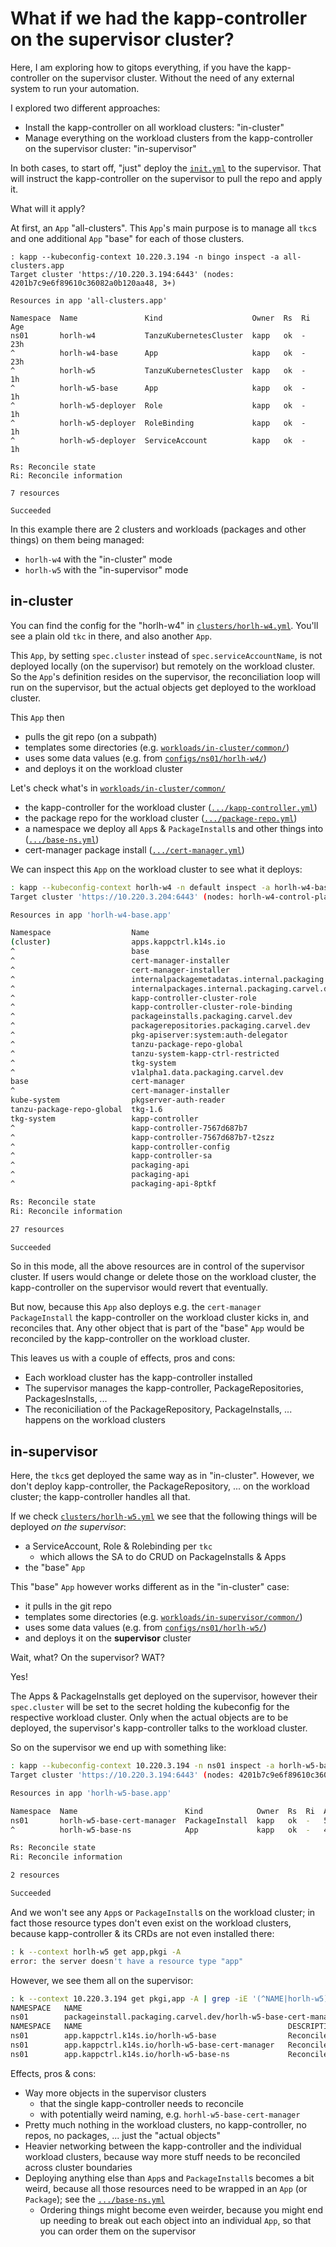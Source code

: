 # What if we had the kapp-controller on the supervisor cluster?

Here, I am exploring how to gitops everything, if you have the kapp-controller
on the supervisor cluster. Without the need of any external system to run your
automation.

I explored two different approaches:
- Install the kapp-controller on all workload clusters: "in-cluster"
- Manage everything on the workload clusters from the kapp-controller on the supervisor cluster: "in-supervisor"

In both cases, to start off, "just" deploy the [`init.yml`](./init.yml) to the supervisor.
That will instruct the kapp-controller on the supervisor to pull the repo and
apply it.

What will it apply?

At first, an `App` "all-clusters". This `App`'s main purpose is to manage all
`tkc`s and one additional `App` "base" for each of those clusters.

```console
: kapp --kubeconfig-context 10.220.3.194 -n bingo inspect -a all-clusters.app
Target cluster 'https://10.220.3.194:6443' (nodes: 4201b7c9e6f89610c36082a0b120aa48, 3+)

Resources in app 'all-clusters.app'

Namespace  Name               Kind                    Owner  Rs  Ri  Age
ns01       horlh-w4           TanzuKubernetesCluster  kapp   ok  -   23h
^          horlh-w4-base      App                     kapp   ok  -   23h
^          horlh-w5           TanzuKubernetesCluster  kapp   ok  -   1h
^          horlh-w5-base      App                     kapp   ok  -   1h
^          horlh-w5-deployer  Role                    kapp   ok  -   1h
^          horlh-w5-deployer  RoleBinding             kapp   ok  -   1h
^          horlh-w5-deployer  ServiceAccount          kapp   ok  -   1h

Rs: Reconcile state
Ri: Reconcile information

7 resources

Succeeded
```

In this example there are 2 clusters and workloads (packages and other things) on them being managed:
- `horlh-w4` with the "in-cluster" mode
- `horlh-w5` with the "in-supervisor" mode

## in-cluster

You can find the config for the "horlh-w4" in
[`clusters/horlh-w4.yml`](./clusters/horlh-w4.yml). You'll see a plain old
`tkc` in there, and also another `App`.

This `App`, by setting `spec.cluster` instead of `spec.serviceAccountName`, is
not deployed locally (on the supervisor) but remotely on the workload cluster.
So the `App`'s definition resides on the supervisor, the reconciliation loop
will run on the supervisor, but the actual objects get deployed to the workload
cluster.

This `App` then
- pulls the git repo (on a subpath)
- templates some directories (e.g. [`workloads/in-cluster/common/`](./workloads/in-cluster/common/))
- uses some data values (e.g. from [`configs/ns01/horlh-w4/`](./configs/ns01/horlh-w4/))
- and deploys it on the workload cluster

Let's check what's in [`workloads/in-cluster/common/`](./workloads/in-cluster/common)
- the kapp-controller for the workload cluster ([`.../kapp-controller.yml`](./workloads/in-cluster/common/kapp-controller.yml))
- the package repo for the workload cluster ([`.../package-repo.yml`](./workloads/in-cluster/common/package-repo.yml))
- a namespace we deploy all `App`s & `PackageInstall`s and other things into ([`.../base-ns.yml`](./workloads/in-cluster/common/base-ns.yml))
- cert-manager package install ([`.../cert-manager.yml`](./workloads/in-cluster/common/cert-manager.yml))

We can inspect this `App` on the workload cluster to see what it deploys:

```bash
: kapp --kubeconfig-context horlh-w4 -n default inspect -a horlh-w4-base.app
Target cluster 'https://10.220.3.204:6443' (nodes: horlh-w4-control-plane-t7j5j, 1+)

Resources in app 'horlh-w4-base.app'

Namespace                  Name                                                    Kind                      Owner    Rs  Ri  Age
(cluster)                  apps.kappctrl.k14s.io                                   CustomResourceDefinition  kapp     ok  -   7m
^                          base                                                    Namespace                 kapp     ok  -   7m
^                          cert-manager-installer                                  ClusterRole               kapp     ok  -   7m
^                          cert-manager-installer                                  ClusterRoleBinding        kapp     ok  -   7m
^                          internalpackagemetadatas.internal.packaging.carvel.dev  CustomResourceDefinition  kapp     ok  -   7m
^                          internalpackages.internal.packaging.carvel.dev          CustomResourceDefinition  kapp     ok  -   7m
^                          kapp-controller-cluster-role                            ClusterRole               kapp     ok  -   7m
^                          kapp-controller-cluster-role-binding                    ClusterRoleBinding        kapp     ok  -   7m
^                          packageinstalls.packaging.carvel.dev                    CustomResourceDefinition  kapp     ok  -   7m
^                          packagerepositories.packaging.carvel.dev                CustomResourceDefinition  kapp     ok  -   7m
^                          pkg-apiserver:system:auth-delegator                     ClusterRoleBinding        kapp     ok  -   7m
^                          tanzu-package-repo-global                               Namespace                 kapp     ok  -   7m
^                          tanzu-system-kapp-ctrl-restricted                       PodSecurityPolicy         kapp     ok  -   7m
^                          tkg-system                                              Namespace                 kapp     ok  -   7m
^                          v1alpha1.data.packaging.carvel.dev                      APIService                kapp     ok  -   7m
base                       cert-manager                                            PackageInstall            kapp     ok  -   6m
^                          cert-manager-installer                                  ServiceAccount            kapp     ok  -   7m
kube-system                pkgserver-auth-reader                                   RoleBinding               kapp     ok  -   7m
tanzu-package-repo-global  tkg-1.6                                                 PackageRepository         kapp     ok  -   7m
tkg-system                 kapp-controller                                         Deployment                kapp     ok  -   7m
^                          kapp-controller-7567d687b7                              ReplicaSet                cluster  ok  -   7m
^                          kapp-controller-7567d687b7-t2szz                        Pod                       cluster  ok  -   7m
^                          kapp-controller-config                                  ConfigMap                 kapp     ok  -   7m
^                          kapp-controller-sa                                      ServiceAccount            kapp     ok  -   7m
^                          packaging-api                                           Endpoints                 cluster  ok  -   7m
^                          packaging-api                                           Service                   kapp     ok  -   7m
^                          packaging-api-8ptkf                                     EndpointSlice             cluster  ok  -   7m

Rs: Reconcile state
Ri: Reconcile information

27 resources

Succeeded
```

So in this mode, all the above resources are in control of the supervisor
cluster. If users would change or delete those on the workload cluster, the
kapp-controller on the supervisor would revert that eventually.

But now, because this `App` also deploys e.g. the `cert-manager`
`PackageInstall` the kapp-controller on the workload cluster kicks in, and
reconciles that. Any other object that is part of the
"base" `App` would be reconciled by the kapp-controller on the workload
cluster.

This leaves us with a couple of effects, pros and cons:
- Each workload cluster has the kapp-controller installed
- The supervisor manages the kapp-controller, PackageRepositories, PackagesInstalls, ...
- The reconiciliation of the PackageRepository, PackageInstalls, ... happens on the workload clusters

## in-supervisor

Here, the `tkc`s get deployed the same way as in "in-cluster". However, we
don't deploy kapp-controller, the PackageRepository, ... on the workload
cluster; the kapp-controller handles all that.

If we check [`clusters/horlh-w5.yml`](./clusters/horlh-w5.yml) we see that the
following things will be deployed *on the supervisor*:
- a ServiceAccount, Role & Rolebinding per `tkc`
  - which allows the SA to do CRUD on PackageInstalls & Apps
- the "base" `App`

This "base" `App` however works different as in the "in-cluster" case:
- it pulls in the git repo
- templates some directories (e.g. [`workloads/in-supervisor/common/`](./workloads/in-supervisor/common/))
- uses some data values (e.g. from [`configs/ns01/horlh-w5/`](./configs/ns01/horlh-w5/))
- and deploys it on the **supervisor** cluster

Wait, what? On the supervisor? WAT?

Yes!

The Apps & PackageInstalls get deployed on the supervisor, however their
`spec.cluster` will be set to the secret holding the kubeconfig for the
respective workload cluster. Only when the actual objects are to be deployed,
the supervisor's kapp-controller talks to the workload cluster.

So on the supervisor we end up with something like:

```bash
: kapp --kubeconfig-context 10.220.3.194 -n ns01 inspect -a horlh-w5-base.app
Target cluster 'https://10.220.3.194:6443' (nodes: 4201b7c9e6f89610c36082a0b120aa48, 3+)

Resources in app 'horlh-w5-base.app'

Namespace  Name                        Kind            Owner  Rs  Ri  Age
ns01       horlh-w5-base-cert-manager  PackageInstall  kapp   ok  -   5h
^          horlh-w5-base-ns            App             kapp   ok  -   4h

Rs: Reconcile state
Ri: Reconcile information

2 resources

Succeeded
```

And we won't see any `App`s or `PackageInstall`s on the workload cluster; in
fact those resource types don't even exist on the workload clusters, because
kapp-controller & its CRDs are not even installed there:
```bash
: k --context horlh-w5 get app,pkgi -A
error: the server doesn't have a resource type "app"
```

However, we see them all on the supervisor:
```bash
: k --context 10.220.3.194 get pkgi,app -A | grep -iE '(^NAME|horlh-w5)'
NAMESPACE   NAME                                                             PACKAGE NAME                    PACKAGE VERSION        DESCRIPTION           AGE
ns01        packageinstall.packaging.carvel.dev/horlh-w5-base-cert-manager   cert-manager.tanzu.vmware.com   1.7.2+vmware.1-tkg.1   Reconcile succeeded   5h7m
NAMESPACE   NAME                                              DESCRIPTION           SINCE-DEPLOY   AGE
ns01        app.kappctrl.k14s.io/horlh-w5-base                Reconcile succeeded   5s             5h30m
ns01        app.kappctrl.k14s.io/horlh-w5-base-cert-manager   Reconcile succeeded   4m27s          5h7m
ns01        app.kappctrl.k14s.io/horlh-w5-base-ns             Reconcile succeeded   26s            4h58m
```

Effects, pros & cons:
- Way more objects in the supervisor clusters
  - that the single kapp-controller needs to reconcile
  - with potentially weird naming, e.g. `horhl-w5-base-cert-manager`
- Pretty much nothing in the workload clusters, no kapp-controller, no repos,
  no packages, ... just the "actual objects"
- Heavier networking between the kapp-controller and the individual workload
  clusters, because way more stuff needs to be reconciled across cluster
  boundaries
- Deploying anything else than `App`s and `PackageInstall`s becomes a bit
  weird, because all those resources need to be wrapped in an `App` (or
  `Package`); see the [`.../base-ns.yml`](./workloads/in-supervisor/common/base-ns.yml)
  - Ordering things might become even weirder, because you might end up needing
    to break out each object into an individual `App`, so that you can order
    them on the supervisor
